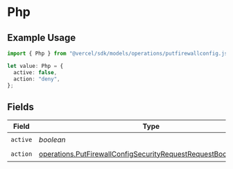 # Php

## Example Usage

```typescript
import { Php } from "@vercel/sdk/models/operations/putfirewallconfig.js";

let value: Php = {
  active: false,
  action: "deny",
};
```

## Fields

| Field                                                                                                                                              | Type                                                                                                                                               | Required                                                                                                                                           | Description                                                                                                                                        |
| -------------------------------------------------------------------------------------------------------------------------------------------------- | -------------------------------------------------------------------------------------------------------------------------------------------------- | -------------------------------------------------------------------------------------------------------------------------------------------------- | -------------------------------------------------------------------------------------------------------------------------------------------------- |
| `active`                                                                                                                                           | *boolean*                                                                                                                                          | :heavy_check_mark:                                                                                                                                 | N/A                                                                                                                                                |
| `action`                                                                                                                                           | [operations.PutFirewallConfigSecurityRequestRequestBodyCrsAction](../../models/operations/putfirewallconfigsecurityrequestrequestbodycrsaction.md) | :heavy_check_mark:                                                                                                                                 | N/A                                                                                                                                                |